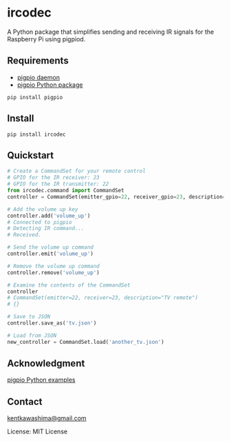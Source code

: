 # ircodec

A Python package that simplifies sending and receiving IR signals for the Raspberry Pi using pigpiod.

## Requirements
- [pigpio daemon](http://abyz.me.uk/rpi/pigpio/pigpiod.html)
- [pigpio Python package](http://abyz.me.uk/rpi/pigpio/python.html)  
```
pip install pigpio
```

## Install
```
pip install ircodec
```

## Quickstart
```python
# Create a CommandSet for your remote control
# GPIO for the IR receiver: 23
# GPIO for the IR transmitter: 22
from ircodec.command import CommandSet
controller = CommandSet(emitter_gpio=22, receiver_gpio=23, description='TV remote')

# Add the volume up key
controller.add('volume_up')
# Connected to pigpio
# Detecting IR command...
# Received.

# Send the volume up command
controller.emit('volume_up')

# Remove the volume up command
controller.remove('volume_up')

# Examine the contents of the CommandSet
controller
# CommandSet(emitter=22, receiver=23, description="TV remote")
# {}

# Save to JSON
controller.save_as('tv.json')

# Load from JSON
new_controller = CommandSet.load('another_tv.json')

```

## Acknowledgment
[pigpio Python examples](http://abyz.me.uk/rpi/pigpio/examples.html#Python%20code)

## Contact
kentkawashima@gmail.com


License: MIT License  
